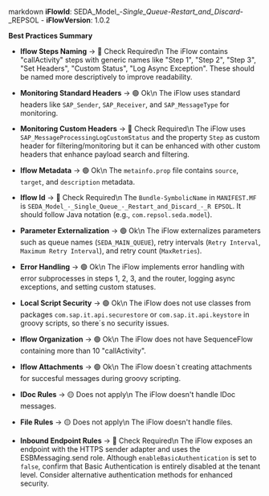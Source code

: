 markdown
**iFlowId**: SEDA_Model_-_Single_Queue_-_Restart_and_Discard_-_REPSOL - **iFlowVersion**: 1.0.2

**Best Practices Summary**
-   **Iflow Steps Naming** -> 🔴 Check Required\\n
    The iFlow contains "callActivity" steps with generic names like "Step 1", "Step 2", "Step 3", "Set Headers", "Custom Status", "Log Async Exception".  These should be named more descriptively to improve readability.

-   **Monitoring Standard Headers** -> 🟢 Ok\\n
    The iFlow uses standard headers like `SAP_Sender`, `SAP_Receiver`, and `SAP_MessageType` for monitoring.

-   **Monitoring Custom Headers** -> 🔴 Check Required\\n
    The iFlow uses `SAP_MessageProcessingLogCustomStatus` and the property `Step` as custom header for filtering/monitoring but it can be enhanced with other custom headers that enhance payload search and filtering.

-   **Iflow Metadata** -> 🟢 Ok\\n
    The `metainfo.prop` file contains `source`, `target`, and `description` metadata.

-   **Iflow Id** -> 🔴 Check Required\\n
    The `Bundle-SymbolicName` in `MANIFEST.MF` is `SEDA_Model_-_Single_Queue_-_Restart_and_Discard_-_R EPSOL`.  It should follow Java notation (e.g., `com.repsol.seda.model`).

-   **Parameter Externalization** -> 🟢 Ok\\n
    The iFlow externalizes parameters such as queue names (`SEDA_MAIN_QUEUE`), retry intervals (`Retry Interval`, `Maximum Retry Interval`), and retry count (`MaxRetries`).

-   **Error Handling** -> 🟢 Ok\\n
    The iFlow implements error handling with error subprocesses in steps 1, 2, 3, and the router, logging async exceptions, and setting custom statuses.

-   **Local Script Security** -> 🟢 Ok\\n
    The iFlow does not use classes from packages `com.sap.it.api.securestore` or `com.sap.it.api.keystore` in groovy scripts, so there´s no security issues.

-   **Iflow Organization** -> 🟢 Ok\\n
    The iFlow does not have SequenceFlow containing more than 10 "callActivity".

-   **Iflow Attachments** -> 🟢 Ok\\n
    The iFlow doesn´t creating attachments for succesful messages during groovy scripting.

-   **IDoc Rules** -> 🟡 Does not apply\\n
    The iFlow doesn't handle IDoc messages.

-   **File Rules** -> 🟡 Does not apply\\n
    The iFlow doesn't handle files.

-   **Inbound Endpoint Rules** -> 🔴 Check Required\\n
    The iFlow exposes an endpoint with the HTTPS sender adapter and uses the ESBMessaging.send role. Although `enableBasicAuthentication` is set to `false`, confirm that Basic Authentication is entirely disabled at the tenant level. Consider alternative authentication methods for enhanced security.
